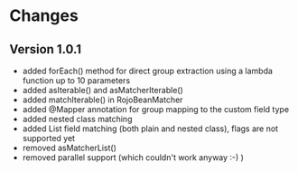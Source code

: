 # Changes

## Version 1.0.1
- added forEach() method for direct group extraction using a lambda function up to 10 parameters
- added asIterable() and asMatcherIterable()
- added matchIterable() in RojoBeanMatcher
- added @Mapper annotation for group mapping to the custom field type
- added nested class matching
- added List field matching (both plain and nested class), flags are not supported yet
- removed asMatcherList()
- removed parallel support (which couldn't work anyway :-) )

